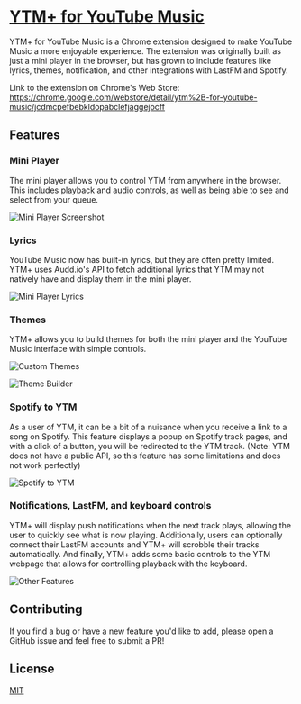 # [YTM+ for YouTube Music](https://chrome.google.com/webstore/detail/ytm%2B-for-youtube-music/jcdmcpefbebkldopabclefjaggejocff)

YTM+ for YouTube Music is a Chrome extension designed to make YouTube Music a more enjoyable experience. The extension was originally built as just a mini player in the browser, but has grown to include features like lyrics, themes, notification, and other integrations with LastFM and Spotify.

Link to the extension on Chrome's Web Store: https://chrome.google.com/webstore/detail/ytm%2B-for-youtube-music/jcdmcpefbebkldopabclefjaggejocff

## Features
### Mini Player
The mini player allows you to control YTM from anywhere in the browser. This includes playback and audio controls, as well as being able to see and select from your queue.

![Mini Player Screenshot](https://github.com/mkossoris/YTM-Plus/blob/master/screenshots/Control%20YTM%20from%20Anywhere.png)

### Lyrics
YouTube Music now has built-in lyrics, but they are often pretty limited. YTM+ uses Audd.io's API to fetch additional lyrics that YTM may not natively have and display them in the mini player.

![Mini Player Lyrics](https://github.com/mkossoris/YTM-Plus/blob/master/screenshots/Mini%20Player%20Lyrics.png)

### Themes
YTM+ allows you to build themes for both the mini player and the YouTube Music interface with simple controls.

![Custom Themes](https://github.com/mkossoris/YTM-Plus/blob/master/screenshots/Create%20Custom%20Themes.png)

![Theme Builder](https://github.com/mkossoris/YTM-Plus/blob/master/screenshots/Theme%20Preview.png)

### Spotify to YTM
As a user of YTM, it can be a bit of a nuisance when you receive a link to a song on Spotify. This feature displays a popup on Spotify track pages, and with a click of a button, you will be redirected to the YTM track. (Note: YTM does not have a public API, so this feature has some limitations and does not work perfectly)

![Spotify to YTM](https://github.com/mkossoris/YTM-Plus/blob/master/screenshots/Redirect%20from%20Spotify.png)

### Notifications, LastFM, and keyboard controls
YTM+ will display push notifications when the next track plays, allowing the user to quickly see what is now playing. Additionally, users can optionally connect their LastFM accounts and YTM+ will scrobble their tracks automatically. And finally, YTM+ adds some basic controls to the YTM webpage that allows for controlling playback with the keyboard.

![Other Features](https://github.com/mkossoris/YTM-Plus/blob/master/screenshots/Notifs%20and%20Scrobbling.png)

## Contributing
If you find a bug or have a new feature you'd like to add, please open a GitHub issue and feel free to submit a PR!

## License
[MIT](https://github.com/mkossoris/YTM-Plus/blob/master/LICENSE.md)

